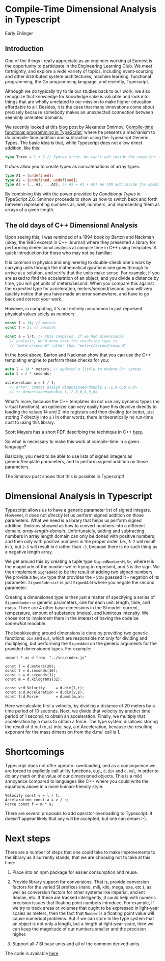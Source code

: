 # Compile-Time Dimensional Analysis in Typescript
Early Ehlinger

## Introduction

One of the things I really appreciate as an engineer working at
Earnest is the opportunity to participate in the Engineering Learning
Club. We meet fortnightly, and explore a wide variety of topics,
including event-sourcing and other distributed system architectures,
machine learning, functional programming, the Go programming language,
and recently, Typescript.

Although we do typically try to tie our studies back to our work, we
also recognize that knowledge for knowledge sake is valuable and look
into things that are wholly unrelated to our mission to make higher
education affordable to all. Besides, it is the case that many
innovations come about precisely because somebody makes an unexpected
connection between seeminly unrelated domains.

We recently looked at this blog post by Alexander Smirnov,
[Compile-time functional programming in TypeScript](https://developers.mews.com/compile-time-functional-programming-in-typescript/),
where he presents a mechanism to do compile-time addition and
subtraction using the Typescript Generic Types. The basic idea is
that, while Typescript does not allow direct addition, like this:

```Typescript
type Three = 1 + 2 // Syntax error. We can't add inside the compiler! 😡
```

It _does_ allow you to create types as concatenations of array types:

```Typescript
type A1 = [undefined];
type A2 = [undefined, undefined];
type A3 = [...A1, ...A2]; // A3 = A1 + A2! We CAN add inside the compiler! 😈
```

By combining this with the power provided by _Conditional Types_ in
TypeScript 2.8, Smirnov proceeds to show us how to switch back and
forth between representing numbers as, well, numbers, and representing
them as arrays of a given length.

## The old days of C++ Dimensional Analysis

Upon seeing this, I was reminded of a 1994 book by Barton and Nackman
(okay, the 1995 excerpt in C++ Journal) where they presented a library
for performing dimensional analysis at compile time in C++ using
templates. A quick introduction for those who may not be familiar:

It is common in physics and engineering to double-check one's work by
carrying units through the mathematical gyrations one goes through to
arrive at a solution, and verify that the units make sense. For
example, if you are asked to find the acceleration of an object, and
you divide a distance by time, you will get units of
meters/second. When you compare this against the expected type for
acceleration, meters/second/second, you will very quickly notice that
you have made an error somewhere, and have to go back and correct your
work.

However, in computing, it's not entirely uncommon to just represent
physical values solely as numbers:

```Typescript
const l = 14; // meters
const t = 2; // seconds

const a = l/t; // this compiles. If we had dimensional
  // analysis, we'd know that the resulting type is
  // "meters/second" rather than "meters/second/second"
```

In the book above, Barton and Nackman show that you can use the C++
templating engine to perform these checks for you:

```C++
auto l = 14 * meters; // updated a little to modern C++ syntax
auto t = 2 * seconds;

acceleration a = l / t;
  // error: cannot assign dimensioned<double,1,-1,0,0,0,0,0>
  // to dimensioned<double,1,-2,0,0,0,0,0>
```

What's more, because the C++ templates do not use any dynamic types
(no virtual functions), an optimizer can very easily have this devolve
directly to loading the values 14 and 2 into registers and then
dividing (or better, just storing 7 directly into `a`.) In other
words, there is theoretically no run-time cost to using this library.

Scott Meyers has a short PDF describing the technique in C++
[here](https://se.inf.ethz.ch/~meyer/publications/OTHERS/scott_meyers/dimensions.pdf).

So what is necessary to make this work at compile-time in a given
language?

Basically, you need to be able to use lists of signed integers as
generic/template parameters, and to perform signed addition on those
parameters.

The Smirnov post shows that this is possible in Typescript!

# Dimensional Analysis in Typescript

Typescript allows us to have a generic parameter list of signed
integers. However, it does not _directly_ let us perform signed
addition on those parameters. What we need is a library that helps us
perform signed addition. Smirnov showed us how to convert numbers into
a different domain, _array-length-domain_. Unfortunately, adding and
subtracting numbers in array length domain can only be doned with
positive numbers, and then only with positive numbers in the proper
order. I.e., `5-2` will result in `3`, but `2-5` will result in `0`
rather than `-3`, because there is no such thing as a negative length
array.

We get around this by creating a tuple type `SignedNumber<M,S>`, where
`M` is the magnitude of the number we're trying to represent, and `S`
is the sign. We then implement `SignedAdd` to be the result of adding
two signed numbers. We provide a `Negate` type that provides the - you
guessed it - negation of its parameter. `SignedSubtract` is just
`SignedAdd` where you negate the second parameter.

Creating a dimensioned type is then just a matter of specifying a
series of `SignedNumber<>` generic parameters, one for each unit:
length, time, and mass. There are 4 other base dimensions in the SI
model: current, temperature, amount of substance (moles), and luminous
intensity. We chose not to implement them in the interest of having the code
be _somewhat_ readable.

The bookkeeping around dimensions is done by providing two generic
functions: `div` and `mul`, which are responsible not only for
dividing and multiplying, but performing the `SignedAdd` on the
generic arguments for the provided dimensioned types. For example:

```
import * as d from  "../src/index.js"

const l = d.meters(20);
const t = d.seconds(10);
const s = d.seconds(1);
const m = d.kilograms(32);

const v:d.Velocity     = d.div(l,t);
const a:d.Acceleration = d.div(v,s);
const f:d.Force        = d.mul(m,a);
```

Here we calculate first a velocity, by dividing a distance of 20
meters by a time period of 10 seconds. Next, we divide that velocity
by another time period of 1 second, to obtain an
acceleration. Finally, we multiply that acceleration by a mass to
obtain a force. The type system disallows storing the result of
`d.mul(m,a)` into, say, a d.Acceleration, because the resulting
exponent for the mass dimension from the d.mul call is 1.

# Shortcomings

Typescript does not offer operator overloading, and as a consequence
we are forced to explicitly call utility functions, e.g., `d.div` and
`d.mul`, in order to do any math on the value of our dimensioned
objects. This is a mild annoyance compared to languages like C++ where you
could write the equations above in a more human-friendly style:

```
Velocity const v = l / t;
Accelaration const a = v / s;
Force const f = m * a;
```

There are several proposals to add operator overloading to
Typescript. It doesn't appear likely that any will be accepted, but
one can dream :-).

# Next steps

There are a number of steps that one could take to make improvements
to the library as it currently stands, that we are choosing not to take
at this time:

1. Place into an npm package for easier consumption and reuse.

2. Provide library support for conversions. That is, provide
conversion factors for the varied SI prefixes (nano, mili, kilo, mega,
exa, etc.), as well as conversion factors for other systems like
imperial, ancient Roman, etc. If these are tracked intelligently, it
could help with numeric precision issues that floating point numbers
introduce. For example, if we try to track areas or volumes that ought
to be expressed in light-year scales as meters, then the fact that
`Number` is a floating point value will cause numerical problems. But
if we can store in the type system that an object is not only a
length, but a length at light-year scale, then we can keep the
magnitude of our numbers smaller and the precision higher.

3. Support all 7 SI base units and all of the common derived units.

The code is available [here](https://github.com/earlye/dimensional-analysis)
